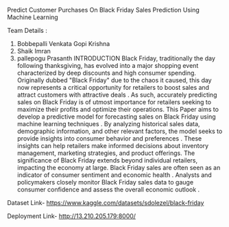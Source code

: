 Predict Customer Purchases On Black Friday Sales Prediction Using Machine Learning

Team Details :
1. Bobbepalli Venkata Gopi Krishna
2. Shaik Imran
3. pallepogu Prasanth
INTRODUCTION
Black Friday, traditionally the day following thanksgiving, has evolved into a major shopping event characterized by deep discounts and high consumer spending. Originally dubbed "Black Friday" due to the chaos it caused, this day now represents a critical opportunity for retailers to boost sales and attract customers with attractive deals . As such, accurately predicting sales on Black Friday is of utmost importance for retailers seeking to maximize their profits and optimize their operations.
This Paper aims to develop a predictive model for forecasting sales on Black Friday using machine learning techniques . By analyzing historical sales data, demographic information, and other relevant factors, the model seeks to provide insights into consumer behavior and preferences . These insights can help retailers make informed decisions about inventory management, marketing strategies, and product offerings.
The significance of Black Friday extends beyond individual retailers, impacting the economy at large. Black Friday sales are often seen as an indicator of consumer sentiment and economic health . Analysts and policymakers closely monitor Black Friday sales data to gauge consumer confidence and assess the overall economic outlook .

Dataset
Link- https://www.kaggle.com/datasets/sdolezel/black-friday 


Deployment
Link- http://13.210.205.179:8000/
